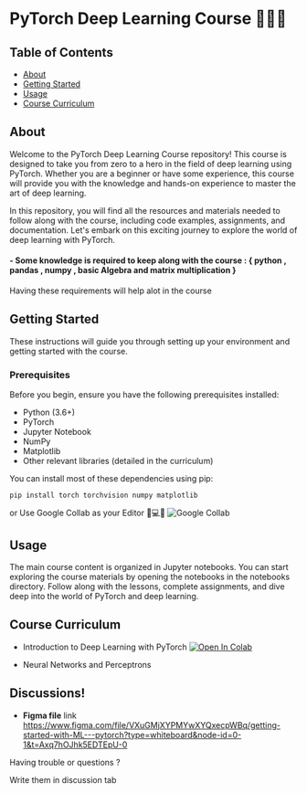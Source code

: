 # PyTorch Deep Learning Course 🔮✨🧪

## Table of Contents

- [About](#about)
- [Getting Started](#getting_started)
- [Usage](#Usage)
- [Course Curriculum](#Course_Curriculum)
<!-- - [Contributing](../CONTRIBUTING.md) -->

## About <a name="about"></a>

Welcome to the PyTorch Deep Learning Course repository! This course is designed to take you from zero to a hero in the field of deep learning using PyTorch. Whether you are a beginner or have some experience, this course will provide you with the knowledge and hands-on experience to master the art of deep learning.

In this repository, you will find all the resources and materials needed to follow along with the course, including code examples, assignments, and documentation. Let's embark on this exciting journey to explore the world of deep learning with PyTorch.

#### - Some knowledge is required to keep along with the course : { python , pandas , numpy , basic Algebra and matrix multiplication }

Having these requirements will help alot in the course

## Getting Started <a name="getting_started"></a>

These instructions will guide you through setting up your environment and getting started with the course.

### Prerequisites

Before you begin, ensure you have the following prerequisites installed:

- Python (3.6+)
- PyTorch
- Jupyter Notebook
- NumPy
- Matplotlib
- Other relevant libraries (detailed in the curriculum)

You can install most of these dependencies using pip:

```
pip install torch torchvision numpy matplotlib
```

or Use Google Collab as your Editor 🌟💻🚀
<img src="https://colab.research.google.com/assets/colab-badge.svg" alt="Google Collab"/>

## Usage <a name = "usage"></a>

The main course content is organized in Jupyter notebooks. You can start exploring the course materials by opening the notebooks in the notebooks directory. Follow along with the lessons, complete assignments, and dive deep into the world of PyTorch and deep learning.

## Course Curriculum <a name = "Course Curriculum"></a>

- Introduction to Deep Learning with PyTorch
  <a target="_blank" href="https://colab.research.google.com/github/Amr-Abdellatif/learn-deep-learning-using-pytorch/blob/main/curriculum/00_starting_with_basics.ipynb">
  <img src="https://colab.research.google.com/assets/colab-badge.svg" alt="Open In Colab"/>
  </a>

- Neural Networks and Perceptrons

## Discussions! <a name = "Discussions!"></a>

- **Figma file** link https://www.figma.com/file/VXuGMjXYPMYwXYQxecpWBq/getting-started-with-ML---pytorch?type=whiteboard&node-id=0-1&t=Axq7hOJhk5EDTEpU-0

Having trouble or questions ?

Write them in discussion tab
